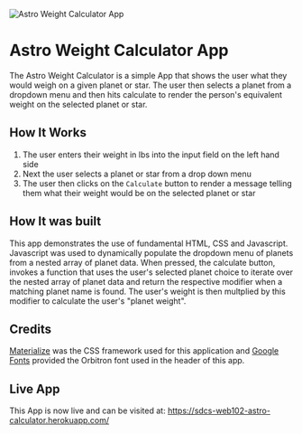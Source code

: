 ![Astro Weight Calculator App](https://alexkmartinez77.github.io/web102-astro-weight-calculator/images/astroApp.png)
# Astro Weight Calculator App

The Astro Weight Calculator is a simple App that shows the user what they would
weigh on a given planet or star. The user then selects a planet from a dropdown menu and then hits calculate to render the person's equivalent weight on the selected planet or star. 

## How It Works

1. The user enters their weight in lbs into the input field on the left hand side
2. Next the user selects a planet or star from a drop down menu
3. The user then clicks on the `Calculate` button to render a message telling them
   what their weight would be on the selected planet or star

## How It was built

This app demonstrates the use of fundamental HTML, CSS and Javascript. Javascript
was used to dynamically populate the dropdown menu of planets from a nested array
of planet data. When pressed, the calculate button, invokes a function that uses
the user's selected planet choice to iterate over the nested array of planet data
and return the respective modifier when a matching planet name is found. The user's
weight is then multplied by this modifier to calculate the user's "planet weight".

## Credits

[Materialize] was the CSS framework used for this application and [Google Fonts] provided
the Orbitron font used in the header of this app.

[Google Fonts]: https://fonts.google.com/ 
[Materialize]: https://materializecss.com/

## Live App

This App is now live and can be visited at: https://sdcs-web102-astro-calculator.herokuapp.com/


